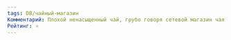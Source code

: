 ```yaml
---
tags: DB/чайный-магазин
Комментарий: Плохой ненасыщенный чай, грубо говоря сетевой магазин чая. Найти его можно много где, но главный вопрос - зачем.
Рейтинг: ⭐️
---
```

